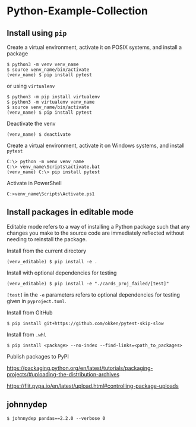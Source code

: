 # Python-Example-Collection

## Install using `pip`

Create a virtual environment, activate it on POSIX systems, and install a package
```unix
$ python3 -m venv venv_name
$ source venv_name/bin/activate
(venv_name) $ pip install pytest
```
or using `virtualenv`
```unix
$ python3 -m pip install virtualenv
$ python3 -m virtualenv venv_name
$ source venv_name/bin/activate
(venv_name) $ pip install pytest
```
Deactivate the venv
```unix
(venv_name) $ deactivate
```
Create a virtual environment, activate it on Windows systems, and install `pytest`
```windows
C:\> python -m venv venv_name
C:\> venv_name\Scripts\activate.bat
(venv_name) C:\> pip install pytest
```
Activate in PowerShell
```windows
C:>venv_name\Scripts\Activate.ps1
```

## Install packages in editable mode

Editable mode refers to a way of installing a Python package such that any changes 
you make to the source code are immediately reflected without needing to reinstall the package.

Install from the current directory
```unix
(venv_editable) $ pip install -e .
```

Install with optional dependencies for testing
```unix
(venv_editable) $ pip install -e "./cards_proj_failed/[test]"
```

`[test]` in the `-e` parameters refers to optional dependencies for testing given in `pyproject.toml`.


Install from GitHub
```unix
$ pip install git+https://github.com/okken/pytest-skip-slow
```

Install from `.whl`
```unix
$ pip install <package> --no-index --find-links=<path_to_packages>
```

Publish packages to PyPI

https://packaging.python.org/en/latest/tutorials/packaging-projects/#uploading-the-distribution-archives

https://flit.pypa.io/en/latest/upload.html#controlling-package-uploads

## johnnydep
```unix
$ johnnydep pandas==2.2.0 --verbose 0
```
